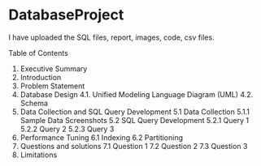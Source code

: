 # DatabaseProject

I have uploaded the SQL files, report, images, code, csv files.

Table of Contents 
1. Executive Summary 
2. Introduction 
3. Problem Statement 
4. Database Design 
4.1. Unified Modeling Language Diagram (UML) 
4.2. Schema 
5. Data Collection and SQL Query Development 
5.1 Data Collection 
5.1.1 Sample Data Screenshots
5.2 SQL Query Development 
5.2.1 Query 1 
5.2.2 Query 2 
5.2.3 Query 3 
6. Performance Tuning 
6.1 Indexing 
6.2 Partitioning 
7. Questions and solutions 
7.1 Question 1 
7.2 Question 2 
7.3 Question 3 
8. Limitations
